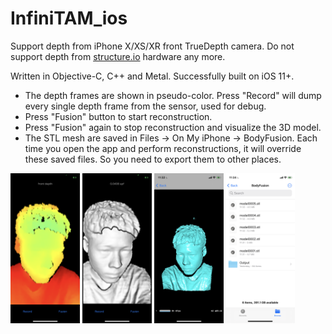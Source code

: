 # InfiniTAM_ios

Support depth from iPhone X/XS/XR front TrueDepth camera. Do not support depth from [structure.io](https://developer.structure.io/sdk/) hardware any more.

Written in Objective-C, C++ and Metal. Successfully built on iOS 11+.

- The depth frames are shown in pseudo-color. Press "Record" will dump every single depth frame from the sensor, used for debug.
- Press "Fusion" button to start reconstruction.
- Press "Fusion" again to stop reconstruction and visualize the 3D model.
- The STL mesh are saved in Files -> On My iPhone -> BodyFusion. Each time you open the app and perform reconstructions, it will override these saved files. So you need to export them to other places.

<p float="left">
  <img src="doc/Depth.PNG" width="22%" />
  <img src="doc/Fusion.PNG" width="22%" /> 
  <img src="doc/Mesh.PNG" width="22%" />
  <img src="doc/Saved.PNG" width="22%" />
</p>
